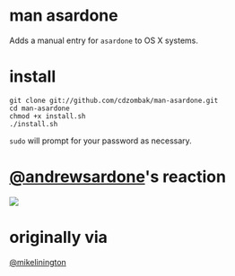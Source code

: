 # man asardone

Adds a manual entry for `asardone` to OS X systems.

# install

    git clone git://github.com/cdzombak/man-asardone.git
    cd man-asardone
    chmod +x install.sh
    ./install.sh

`sudo` will prompt for your password as necessary.

# [@andrewsardone](https://github.com/andrewsardone)'s reaction

![](http://deathandtaxesmag.wpengine.netdna-cdn.com/wp-content/uploads/2012/09/MrTear.gif)

# originally via

[@mikelinington](https://github.com/mikelinington)
